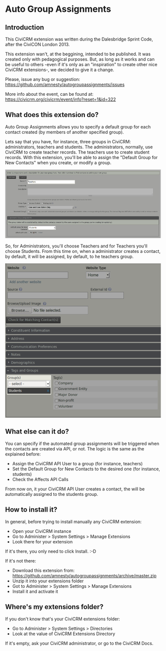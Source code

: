 Auto Group Assignments
======================

Introduction
------------

This CiviCRM extension was written during the Dalesbridge Sprint Code, after the CiviCON London 2013.

This extension wan't, at the beggining, intended to be published. It was created only with pedagogical purposes. But, as long as it works and can be useful to others -even if it's only as an "inspiration" to create other nice CiviCRM extensions-, we decided to give it a change.

Please, issue any bug or suggestion: https://github.com/amnesty/autogroupassignments/issues

More info about the event, can be found at: https://civicrm.org/civicrm/event/info?reset=1&id=322

What does this extension do?
----------------------------

Auto Group Assignments allows you to specify a default group for each contact created (by members of another specified group).

Lets say that you have, for instance, three groups in CiviCRM: administrators, teachers and students. The administrators, normally, use CiviCRM to create teacher records. The teachers use to create student records. With this extension, you'll be able to assign the "Default Group for New Contacts" when you create, or modify a group.

![Group Form](https://github.com/amnesty/autogroupassignments/raw/master/img/group-form-screenshot.png "Group Edition Form")

So, for Administrators, you'll choose Teachers and for Teachers you'll choose Students. From this time on, when a administrator creates a contact, by default, it will be assigned, by default, to he teachers group.

![New Contact](https://github.com/amnesty/autogroupassignments/raw/master/img/new-contact-screenshot.png "New Contact Form")

What else can it do?
--------------------

You can specify if the automated group assignments will be triggered when the contacts are created via API, or not. The logic is the same as the explained before:

* Assign the CiviCRM API User to a group (for instance, teachers)
* Set the Default Group for New Contacts to the desired one (for instance, students)
* Check the Affects API Calls

From now on, it your CiviCRM API User creates a contact, the will be automatically assigned to the students group.

How to install it?
------------------

In general, before trying to install manually any CiviCRM extension:

* Open your CiviCRM instance
* Go to Administer > System Settings > Manage Extensions
* Look there for your extension

If it's there, you only need to click Install. :-D

If it's not there:

* Download this extension from: https://github.com/amnesty/autogroupassignments/archive/master.zip
* Unzip it into your extensions folder
* Got to Administer > System Settings > Manage Extensions
* Install it and activate it

Where's my extensions folder?
-----------------------------

If you don't know that's your CiviCRM extensions folder:

* Go to Administer > System Settings > Directories
* Look at the value of CiviCRM Extensions Directory

If it's empty, ask your CiviCRM administrator, or go to the CiviCRM Docs.
